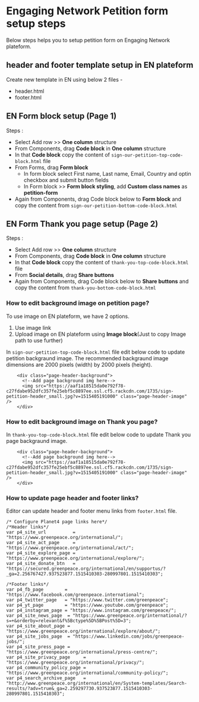 # Engaging Network Petition form setup steps

Below steps helps you to setup petition form on Engaging Network plateform.

## header and footer template setup in EN plateform

Create new template in EN using below 2 files -
- header.html
- footer.html

## EN Form block setup (Page 1)

Steps :
* Select Add row >> **One column** structure
* From Components, drag **Code block** in **One column** structure
* In that **Code block** copy the content of ```sign-our-petition-top-code-block.html``` file
* From Forms, drag **Form block**
	- In form block select First name, Last name, Email, Country and optin checkbox and submit button fields
	- In Form block >> **Form block styling**, add **Custom class names** as **petition-form**
* Again from Components, drag Code block below to **Form block** and copy the content from ```sign-our-petition-bottom-code-block.html```

## EN Form Thank you page setup (Page 2)

Steps :
* Select Add row >> **One column** structure
* From Components, drag **Code block** in **One column** structure
* In that **Code block** copy the content of ```thank-you-top-code-block.html``` file
* From **Social details**, drag **Share buttons**
* Again from Components, drag Code block below to **Share buttons** and copy the content from ```thank-you-bottom-code-block.html```

### How to edit background image on petition page?

To use image on EN plateform, we have 2 options.
1. Use image link
2. Upload image on EN plateform using **Image block**(Just to copy Image path to use further)

In ```sign-our-petition-top-code-block.html``` file edit below code to update petition backgraund image. The recommended backgraund image dimensions are 2000 pixels (width) by 2000 pixels (height).

```
    <div class="page-header-background">
      <!--Add page background img here-->
      <img src="https://aaf1a18515da0e792f78-c27fdabe952dfc357fe25ebf5c8897ee.ssl.cf5.rackcdn.com/1735/sign-petition-header_small.jpg?v=1515405191000" class="page-header-image" />
    </div>
```

### How to edit background image on Thank you page?

In ```thank-you-top-code-block.html``` file edit below code to update Thank you page backgraund image.

```
    <div class="page-header-background">
      <!--Add page background img here-->
      <img src="https://aaf1a18515da0e792f78-c27fdabe952dfc357fe25ebf5c8897ee.ssl.cf5.rackcdn.com/1735/sign-petition-header_small.jpg?v=1515405191000" class="page-header-image" />
    </div>
```

### How to update page header and footer links?

Editor can update header and footer menu links from ```footer.html``` file.

```
/* Configure Planet4 page links here*/
/*Header links*/
var p4_site_url          = "https://www.greenpeace.org/international/";
var p4_site_act_page     = "https://www.greenpeace.org/international/act/";
var p4_site_explore_page = "https://www.greenpeace.org/international/explore/";
var p4_site_donate_btn   = "https://secured.greenpeace.org/international/en/supportus/?_ga=2.256767427.937523877.1515410303-280997801.1515410303";

/*Footer links*/
var p4_fb_page        = "https://www.facebook.com/greenpeace.international";
var p4_twitter_page   = "https://www.twitter.com/greenpeace";
var p4_yt_page        = "https://www.youtube.com/greenpeace";
var p4_instagram_page = "https://www.instagram.com/greenpeace/";
var p4_site_news_page  = "https://www.greenpeace.org/international/?s=+&orderby=relevant&f%5Bctype%5D%5BPost%5D=3";
var p4_site_about_page = "https://www.greenpeace.org/international/explore/about/";
var p4_site_jobs_page  = "https://www.linkedin.com/jobs/greenpeace-jobs/";
var p4_site_press_page = "https://www.greenpeace.org/international/press-centre/";
var p4_site_privacy_page     = "https://www.greenpeace.org/international/privacy/";
var p4_community_policy_page = "https://www.greenpeace.org/international/community-policy/";
var p4_search_archive_page   = "http://www.greenpeace.org/international/en/System-templates/Search-results/?adv=true&_ga=2.259297730.937523877.1515410303-280997801.1515410303";
```